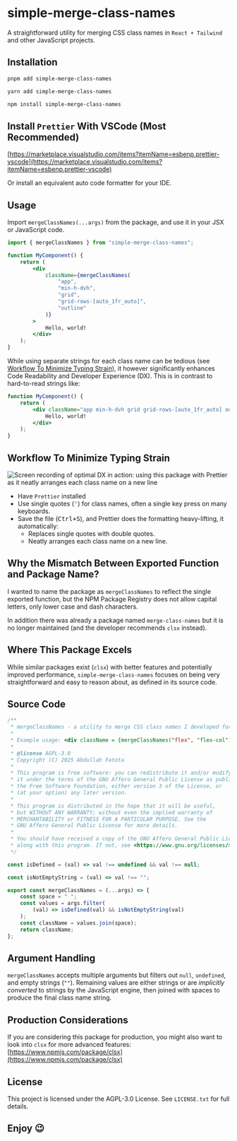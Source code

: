 # simple-merge-class-names

A straightforward utility for merging CSS class names in `React + Tailwind` and other JavaScript projects.

## Installation

```bash
pnpm add simple-merge-class-names
```

```bash
yarn add simple-merge-class-names
```

```bash
npm install simple-merge-class-names
```

## Install `Prettier` With VSCode (Most Recommended)

[https://marketplace.visualstudio.com/items?itemName=esbenp.prettier-vscode](https://marketplace.visualstudio.com/items?itemName=esbenp.prettier-vscode)

Or install an equivalent auto code formatter for your IDE.

## Usage

Import `mergeClassNames(...args)` from the package, and use it in your JSX or JavaScript code.

```jsx
import { mergeClassNames } from "simple-merge-class-names";

function MyComponent() {
    return (
        <div
            className={mergeClassNames(
                "app",
                "min-h-dvh",
                "grid",
                "grid-rows-[auto_1fr_auto]",
                "outline"
            )}
        >
            Hello, world!
        </div>
    );
}
```

While using separate strings for each class name can be tedious (see [Workflow To Minimize Typing Strain](#workflow-to-minimize-typing-strain)), it however significantly enhances Code Readability and Developer Experience (DX). This is in contrast to hard-to-read strings like:

```jsx
function MyComponent() {
    return (
        <div className="app min-h-dvh grid grid-rows-[auto_1fr_auto] outline">
            Hello, world!
        </div>
    );
}
```

## Workflow To Minimize Typing Strain

![Screen recording of optimal DX in action: using this package with Prettier as it neatly arranges each class name on a new line](https://raw.githubusercontent.com/new-AF/simple-merge-class-names/main/.github/images/Reduce%20typing%20strain.gif)

-   Have `Prettier` installed
-   Use single quotes (<kbd>'</kbd>) for class names, often a single key press on many keyboards.
-   Save the file (<kbd>Ctrl+S</kbd>), and Prettier does the formatting heavy-lifting, it automatically:
    -   Replaces single quotes with double quotes.
    -   Neatly arranges each class name on a new line.

## Why the Mismatch Between Exported Function and Package Name?

I wanted to name the package as `mergeClassNames` to reflect the single exported function, but the NPM Package Registry does not allow capital letters, only lower case and dash characters.

In addition there was already a package named `merge-class-names` but it is no longer maintained (and the developer recommends `clsx` instead).

## Where This Package Excels

While similar packages exist (`clsx`) with better features and potentially improved performance, `simple-merge-class-names` focuses on being very straightforward and easy to reason about, as defined in its source code.

## Source Code

```javascript
/**
 * mergeClassNames - a utility to merge CSS class names I developed for use in my `React` + `Tailwind` projects. Use it in conjunction with an auto-formatting tool like `Prettier`
 *
 * Example usage: <div className = {mergeClassNames("flex", "flex-col")}/>
 *
 * @license AGPL-3.0
 * Copyright (C) 2025 Abdullah Fatota
 *
 * This program is free software: you can redistribute it and/or modify
 * it under the terms of the GNU Affero General Public License as published by
 * the Free Software Foundation, either version 3 of the License, or
 * (at your option) any later version.
 *
 * This program is distributed in the hope that it will be useful,
 * but WITHOUT ANY WARRANTY; without even the implied warranty of
 * MERCHANTABILITY or FITNESS FOR A PARTICULAR PURPOSE. See the
 * GNU Affero General Public License for more details.
 *
 * You should have received a copy of the GNU Affero General Public License
 * along with this program. If not, see <https://www.gnu.org/licenses/>.
 */

const isDefined = (val) => val !== undefined && val !== null;

const isNotEmptyString = (val) => val !== "";

export const mergeClassNames = (...args) => {
    const space = " ";
    const values = args.filter(
        (val) => isDefined(val) && isNotEmptyString(val)
    );
    const className = values.join(space);
    return className;
};
```

## Argument Handling

`mergeClassNames` accepts multiple arguments but filters out `null`, `undefined`, and empty strings (`""`). Remaining values are either strings or are _implicitly converted_ to strings by the JavaScript engine, then joined with spaces to produce the final class name string.

## Production Considerations

If you are considering this package for production, you might also want to look into `clsx` for more advanced features: [https://www.npmjs.com/package/clsx](https://www.npmjs.com/package/clsx)

## License

This project is licensed under the AGPL-3.0 License. See `LICENSE.txt` for full details.

## Enjoy 😉
